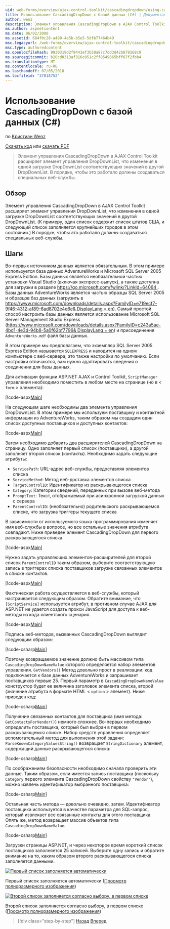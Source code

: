```yaml
---
uid: web-forms/overview/ajax-control-toolkit/cascadingdropdown/using-cascadingdropdown-with-a-database-cs
title: Использование CascadingDropDown с базой данных (C#) | Документация Майкрософт
author: wenz
description: Элемент управления CascadingDropDown в AJAX Control Toolkit расширяет элемент управления DropDownList, что изменения в одной загрузке DropDownList соответствующих значений в anoth...
ms.author: aspnetcontent
ms.date: 06/02/2008
ms.assetid: 684f0c28-a490-4e5b-b5e5-5dfb77464b49
msc.legacyurl: /web-forms/overview/ajax-control-toolkit/cascadingdropdown/using-cascadingdropdown-with-a-database-cs
msc.type: authoredcontent
ms.openlocfilehash: 9930319d2f9443ef3b50a87c7dd3d42b879168c9
ms.sourcegitcommit: b28cd0313af316c051c2ff8549865bff67f2fbb4
ms.translationtype: MT
ms.contentlocale: ru-RU
ms.lasthandoff: 07/05/2018
ms.locfileid: "37818752"
---
```

<a name="using-cascadingdropdown-with-a-database-c"></a>Использование CascadingDropDown с базой данных (C#)
====================
по [Кристиан Wenz](https://github.com/wenz)

[Скачать код](http://download.microsoft.com/download/9/0/7/907760b1-2c60-4f81-aeb6-ca416a573b0d/cascadingdropdown1.cs.zip) или [скачать PDF](http://download.microsoft.com/download/2/d/c/2dc10e34-6983-41d4-9c08-f78f5387d32b/cascadingdropdown1CS.pdf)

> Элемент управления CascadingDropDown в AJAX Control Toolkit расширяет элемент управления DropDownList, что изменения в одной загрузке DropDownList соответствующих значений в другой DropDownList. В порядке, чтобы это работало должны создаваться специальных веб-службы.


## <a name="overview"></a>Обзор

Элемент управления CascadingDropDown в AJAX Control Toolkit расширяет элемент управления DropDownList, что изменения в одной загрузке DropDownList соответствующих значений в другой DropDownList. (К примеру, один список содержит список штатов США, и следующий список заполняется крупнейших городов в этом состоянии.) В порядке, чтобы это работало должны создаваться специальных веб-службы.

## <a name="steps"></a>Шаги

Во-первых источником данных является обязательным. В этом примере используется база данных AdventureWorks и Microsoft SQL Server 2005 Express Edition. Базы данных является необязательной частью установки Visual Studio (включая экспресс-выпуск), а также доступна для загрузки в разделе [ https://go.microsoft.com/fwlink/?LinkId=64064 ](https://go.microsoft.com/fwlink/?LinkId=64064). Базы данных AdventureWorks является частью образцы SQL Server 2005 и образцов баз данных (загрузить в [ https://www.microsoft.com/downloads/details.aspx?FamilyID=e719ecf7-9f46-4312-af89-6ad8702e4e6e&amp; DisplayLang = en](https://www.microsoft.com/downloads/details.aspx?FamilyID=e719ecf7-9f46-4312-af89-6ad8702e4e6e&amp;DisplayLang=en)). Самый простой способ настроить базы данных является использование Microsoft SQL Server Management Studio Express ([https://www.microsoft.com/downloads/details.aspx?FamilyID=c243a5ae-4bd1-4e3d-94b8-5a0f62bf7796&amp; DisplayLang = en](https://www.microsoft.com/downloads/details.aspx?FamilyID=c243a5ae-4bd1-4e3d-94b8-5a0f62bf7796&amp;DisplayLang=en)) и присоединения `AdventureWorks.mdf` файл базы данных.

В этом примере мы предполагаем, что экземпляр SQL Server 2005 Express Edition называется `SQLEXPRESS` и находится на одном компьютере с веб-сервера; это также настройки по умолчанию. Если настройки отличаются, вам нужно адаптировать сведения о соединении для базы данных.

Для активации функции ASP.NET AJAX и Control Toolkit, `ScriptManager` управления необходимо поместить в любом месте на странице (но в &lt; `form` &gt; элемента):

[!code-aspx[Main](using-cascadingdropdown-with-a-database-cs/samples/sample1.aspx)]

На следующем шаге необходимы два элемента управления DropDownList. В этом примере мы используем поставщику и контактной информации из AdventureWorks, таким образом мы создадим один список доступных поставщиков и доступных контактов:

[!code-aspx[Main](using-cascadingdropdown-with-a-database-cs/samples/sample2.aspx)]

Затем необходимо добавить два расширителей CascadingDropDown на страницу. Одно заполняет первый список (поставщики), а другой заполняет второй список (контакты). Необходимо задать следующие атрибуты:

- `ServicePath`: URL-адрес веб-службы, предоставляя элементов списка
- `ServiceMethod`: Метод веб-доставка элементов списка
- `TargetControlID`: Идентификатор из раскрывающегося списка
- `Category`: Категории сведений, переданных при вызове веб-метода
- `PromptText`: Текст, отображаемый при асинхронной загрузкой данных с сервера
- `ParentControlID`: (необязательно) родительского раскрывающемся списке, что загрузка триггеры текущего списка

В зависимости от используемого языка программирования изменяет имя веб-службы в вопросе, но все остальные значения атрибута совпадают. Ниже приведен элемент CascadingDropDown для первого раскрывающегося списка.

[!code-aspx[Main](using-cascadingdropdown-with-a-database-cs/samples/sample3.aspx)]

Нужно задать управляющих элементов-расширителей для второй список `ParentControlID` таким образом, выберите соответствующую запись в триггерах списка поставщиков загрузке связанных элементов в списке контактов.

[!code-aspx[Main](using-cascadingdropdown-with-a-database-cs/samples/sample4.aspx)]

Фактическая работа осуществляется в веб-службы, который настраивается следующим образом. Обратите внимание, что `[ScriptService]` используется атрибут, в противном случае AJAX для ASP.NET не удается создать прокси JavaScript для доступа к веб-методы из кода клиентского сценария.

[!code-aspx[Main](using-cascadingdropdown-with-a-database-cs/samples/sample5.aspx)]

Подпись веб-методов, вызванных CascadingDropDown выглядит следующим образом:

[!code-csharp[Main](using-cascadingdropdown-with-a-database-cs/samples/sample6.cs)]

Поэтому возвращаемое значение должно быть массивом типа `CascadingDropDownNameValue` которого определяется набор элементов управления. `GetVendors()` Метод довольно прост в реализации: код подключается к базе данных AdventureWorks и запрашивает поставщиков первые 25. Первый параметр в `CascadingDropDownNameValue` конструктор будет ее величина заголовок элемента списка, второй (значение атрибута в формате HTML &lt; `option` &gt; элемент). Ниже приведен код:

[!code-csharp[Main](using-cascadingdropdown-with-a-database-cs/samples/sample7.cs)]

Получение связанных контактов для поставщика (имя метода: `GetContactsForVendor()`) немного сложнее. Во-первых необходимо определить поставщика, который был выбран в первом раскрывающемся списке. Набор средств управления определяет вспомогательный метод для выполнения этой задачи: `ParseKnownCategoryValuesString()` возвращает `StringDictionary` элемент, содержащий данные раскрывающегося списка:

[!code-csharp[Main](using-cascadingdropdown-with-a-database-cs/samples/sample8.cs)]

По соображениям безопасности необходимо сначала проверить эти данные. Таким образом, если имеется запись поставщика (поскольку `Category` первого элемента CascadingDropDown свойству `"Vendor"`), можно извлечь идентификатор выбранного поставщика:

[!code-csharp[Main](using-cascadingdropdown-with-a-database-cs/samples/sample9.cs)]

Остальная часть метода — довольно очевидно, затем. Идентификатор поставщика используется в качестве параметра для SQL-запрос, который извлекает все связанные контакты для этого поставщика. Опять же, метод возвращает массив объектов типа `CascadingDropDownNameValue`.

[!code-csharp[Main](using-cascadingdropdown-with-a-database-cs/samples/sample10.cs)]

Загрузки страницы ASP.NET, и через некоторое время короткий список поставщиков заполняется 25 записей. Выберите одну запись и обратите внимание на то, каким образом второго раскрывающегося списка заполняется данными.


[![Первый список заполняется автоматически](using-cascadingdropdown-with-a-database-cs/_static/image2.png)](using-cascadingdropdown-with-a-database-cs/_static/image1.png)

Первый список заполняется автоматически ([Просмотр полноразмерного изображения](using-cascadingdropdown-with-a-database-cs/_static/image3.png))


[![Второй список заполняется согласно выбору, в первом списке](using-cascadingdropdown-with-a-database-cs/_static/image5.png)](using-cascadingdropdown-with-a-database-cs/_static/image4.png)

Второй список заполняется согласно выбору, в первом списке ([Просмотр полноразмерного изображения](using-cascadingdropdown-with-a-database-cs/_static/image6.png))

> [!div class="step-by-step"]
> [Назад](filling-a-list-using-cascadingdropdown-cs.md)
> [Вперед](presetting-list-entries-with-cascadingdropdown-cs.md)
